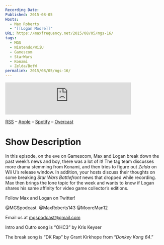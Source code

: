 ```yaml
---
Recording Date: 
Published: 2015-08-05
Hosts:
  - Max Roberts
  - "[[Logan Moore]]"
URL: https://maxfrequency.net/2015/08/05/mgs-16/
tags:
  - MGS
  - Nintendo/WiiU
  - Gamescom
  - StarWars
  - Konami
  - Zelda/BotW
permalink: 2015/08/05/mgs-16/
---
```

<iframe src="https://podcasters.spotify.com/pod/show/millennialgamingspeak/embed/episodes/Episode-16-When-Will-Zelda-on-Wii-U-Arrive-e1adhsq/a-a6ts43r" height="102px" width="400px" frameborder="0" scrolling="no"></iframe>

[RSS](https://anchor.fm/s/74aa3858/podcast/rss) – [Apple](https://podcasts.apple.com/us/podcast/episode-3-gdc-wrap-up/id1000915981?i=1000542222515) – [Spotify](https://open.spotify.com/episode/7wePXT4Bt22LWifVLx3n8y) – [Overcast](https://overcast.fm/+EtIgeWxEU)
# Show Description

In this episode, on the eve on Gamescom, Max and Logan break down the past week’s news and boy, there was a lot of it! The tag team discusses more drama stemming from Konami, and then tries to figure out *Zelda* on Wii U’s release window. In addition, your hosts discuss their thoughts on some breaking *Star Wars Battlefront* news that dropped while recording. Max then brings the lone topic for the week and wants to know if Logan shares his same affinity for video game collector’s editions.

Follow Max and Logan on Twitter!

@MGSpodcast 
@MaxRoberts143
@MooreMan12

Email us at mgspodcast@gmail.com

Intro and Outro song is “OHC3” by Kris Keyser

The break song is “DK Rap” by Grant Kirkhope from “*Donkey Kong 64*.”